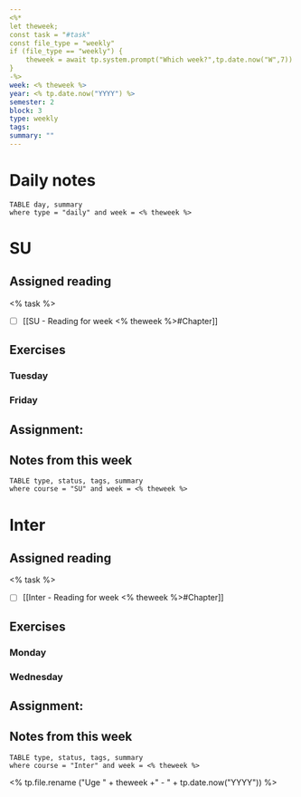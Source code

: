 ```yaml
---
<%*
let theweek;
const task = "#task"
const file_type = "weekly"
if (file_type == "weekly") {
    theweek = await tp.system.prompt("Which week?",tp.date.now("W",7))
}
-%>
week: <% theweek %>
year: <% tp.date.now("YYYY") %>
semester: 2
block: 3
type: weekly 
tags: 
summary: ""
---
```

# Daily notes
```dataview
TABLE day, summary 
where type = "daily" and week = <% theweek %>
```
# SU
## Assigned reading
<% task %>
 - [ ] [[SU - Reading for week <% theweek %>#Chapter]]
## Exercises 
### Tuesday 
### Friday
## Assignment:

## Notes from this week
```dataview
TABLE type, status, tags, summary
where course = "SU" and week = <% theweek %>
```

# Inter
## Assigned reading
<% task %>
 - [ ] [[Inter - Reading for week <% theweek %>#Chapter]]

## Exercises 
### Monday
### Wednesday 
## Assignment:

## Notes from this week
```dataview
TABLE type, status, tags, summary
where course = "Inter" and week = <% theweek %>
```
<% tp.file.rename ("Uge " + theweek +" - " + tp.date.now("YYYY")) %>
